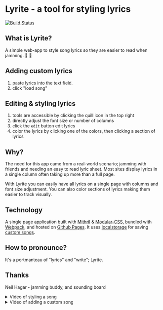 # Lyrite - a tool for styling lyrics
[![Build Status](https://travis-ci.org/kevinkace/lyrite.svg?branch=master)](https://travis-ci.org/kevinkace/lyrite)


## What is Lyrite?

A simple web-app to style song lyrics so they are easier to read when jamming. :guitar: :microphone:

## Adding custom lyrics

1. paste lyrics into the text field.
2. click "load song"

## Editing & styling lyrics

1. tools are accessible by clicking the quill icon in the top right
2. directly adjust the font size or number of columns
3. click the `edit` button edit lyrics
4. color the lyrics by clicking one of the colors, then clicking a section of lyrics

## Why?

The need for this app came from a real-world scenario; jamming with friends and needing an easy to read lyric sheet. Most sites display lyrics in a single column often taking up more than a full page.

With Lyrite you can easily have all lyrics on a single page with columns and font size adjustment. You can also color sections of lyrics making them easier to track visually.

## Technology

A single page application built with [Mithril](https://mithril.js.org/) & [Modular-CSS](https://github.com/tivac/modular-css), bundled with [Webpack](https://webpack.js.org/), and hosted on [Github Pages](https://pages.github.com/). It uses [localstorage](https://developer.mozilla.org/en-US/docs/Web/API/Window/localStorage) for saving [custom songs](https://github.com/kevinkace/lyrite/blob/master/src/state/db.js).

## How to pronounce?

It's a portmanteau of "lyrics" and "write"; Lyrite.

## Thanks

Neil Hagar - jamming buddy, and sounding board

<details>
<summary>
Video of styling a song
</summary>

![demo](https://rawgit.com/kevinkace/lyrite/master/demo-SLTS.gif)

</details>

<details>
<summary>
Video of adding a custom song
</summary>

![demo](https://rawgit.com/kevinkace/lyrite/master/demo-custom.gif)

</details>
